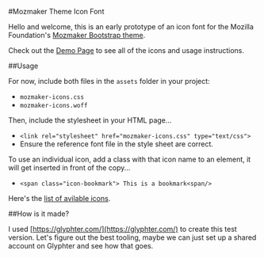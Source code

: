 #Mozmaker Theme Icon Font

Hello and welcome, this is an early prototype of an icon font for the Mozilla Foundation's [Mozmaker Bootstrap theme](https://github.com/mozilla/mozmaker).

Check out the [Demo Page](http://flukeout.github.io/mozmaker-icon-font/index.html) to see all of the icons and usage instructions.


##Usage

For now, include both files in the ``assets`` folder in your project:

* ``mozmaker-icons.css``
* ``mozmaker-icons.woff``

Then, include the stylesheet in your HTML page...

* ``<link rel="stylesheet" href="mozmaker-icons.css" type="text/css">``
* Ensure the reference font file in the style sheet are correct.

To use an individual icon, add a class with that icon name to an element, it will get inserted in front of the copy...

* ``<span class="icon-bookmark"> This is a bookmark<span/>``

Here's the [list of avilable icons](http://flukeout.github.io/mozmaker-icon-font/index.html).

##How is it made?

I used [https://glyphter.com/](https://glyphter.com/) to create this test version. Let's figure out the best tooling, maybe we can just set up a shared account on Glyphter and see how that goes.
